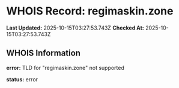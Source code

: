 # WHOIS Record: regimaskin.zone

**Last Updated:** 2025-10-15T03:27:53.743Z
**Checked At:** 2025-10-15T03:27:53.743Z

## WHOIS Information

**error:** TLD for "regimaskin.zone" not supported

**status:** error

